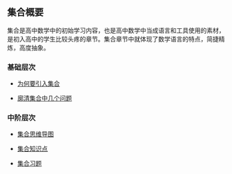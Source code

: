 ## 集合概要 <!-- {docsify-ignore} -->

集合是高中数学中的初始学习内容，也是高中数学中当成语言和工具使用的素材，是初入高中的学生比较头疼的章节。集合章节中就体现了数学语言的特点，简捷精炼，高度抽象。

###   基础层次

  * [为何要引入集合](https://www.cnblogs.com/wanghai0666/p/13489188.html)

  * <a href="http://www.cnblogs.com/wanghai0666/p/7327638.html"    target="_blank">廓清集合中几个问题</a>

###   中阶层次

  * <a href="https://www.cnblogs.com/wanghai0666/p/13531833.html"    target="_blank">集合思维导图</a>

  * <a href="http://www.cnblogs.com/wanghai0666/p/7171155.html"    target="_blank">集合知识点</a>

  * <a href="http://www.cnblogs.com/wanghai0666/p/6782025.html"    target="_blank">集合习题</a>


